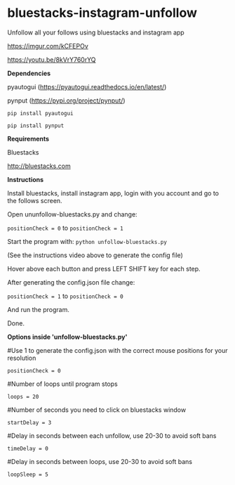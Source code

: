 # bluestacks-instagram-unfollow
Unfollow all your follows using bluestacks and instagram app

https://imgur.com/kCFEPOv

https://youtu.be/8kVrY760rYQ


**Dependencies**

pyautogui (https://pyautogui.readthedocs.io/en/latest/)

pynput (https://pypi.org/project/pynput/)

```pip install pyautogui```

```pip install pynput```


**Requirements**

Bluestacks

http://bluestacks.com


**Instructions**

Install bluestacks, install instagram app, login with you account and go to the follows screen.

Open ununfollow-bluestacks.py and change:

```positionCheck = 0``` to ```positionCheck = 1```

Start the program with:
```python unfollow-bluestacks.py```

(See the instructions video above to generate the config file)

Hover above each button and press LEFT SHIFT key for each step.

After generating the config.json file change:

```positionCheck = 1``` to ```positionCheck = 0```

And run the program.

Done.

**Options inside 'unfollow-bluestacks.py'**

#Use 1 to generate the config.json with the correct mouse positions for your resolution

```positionCheck = 0```

#Number of loops until program stops

```loops = 20```

#Number of seconds you need to click on bluestacks window

```startDelay = 3```

#Delay in seconds between each unfollow, use 20-30 to avoid soft bans

```timeDelay = 0```

#Delay in seconds between loops, use 20-30 to avoid soft bans

```loopSleep = 5```

